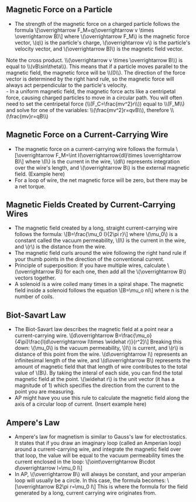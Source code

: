 ## Magnetic Force on a Particle
- The strength of the magnetic force on a charged particle follows the formula
\\[\overrightarrow F_M=q(\overrightarrow v \times \overrightarrow B)\\]
where \\(\overrightarrow F_M\\) is the magnetic force vector, \\(q\\) is the particle's charge, \\(\overrightarrow v\\) is the particle's velocity vector, and \\(\overrightarrow B)\\) is the magnetic field vector.
<div class="callout callout--info">
Note the cross product. \\(\overrightarrow v \times \overrightarrow B\\) is equal to \\(vB\sin\theta\\). This means that if a particle moves parallel to the magnetic field, the magnetic force will be \\(0\\). The direction of the force vector is determined by the right hand rule, so the magnetic force will always act perpendicular to the particle's velocity.
</div>
- In a uniform magnetic field, the magnetic force acts like a centripetal force, causing charged particles to move in a circular path. You will often need to set the centripetal force (\\(F_C=\frac{mv^2}r\\)) equal to \\(F_M\\) and solve for one of the variables: \\(\frac{mv^2}r=qvB\\), therefore \\(\frac{mv}r=qB\\)

## Magnetic Force on a Current-Carrying Wire
- The magnetic force on a current-carrying wire follows the formula
\\[\overrightarrow F_M=\int I(\overrightarrow{dl}\times \overrightarrow  B)\\]
where \\(I\\) is the current in the wire, \\(dl\\) represents integration over the wire's length, and \\(\overrightarrow B\\) is the external magnetic field.
(Example here)
- For a loop of wire, the net magnetic force will be zero, but there may be a net torque.

## Magnetic Fields Created by Current-Carrying Wires
- The magnetic field created by a long, straight current-carrying wire follows the formula:
\\[B=\frac{\mu_0 I}{2\pi r}\\]
where \\(\mu_0\\) is a constant called the vacuum permeability, \\(I\\) is the current in the wire, and \\(r\\) is the distance from the wire.
- The magnetic field curls around the wire following the right hand rule if your thumb points in the direction of the conventional current.
- Principle of superposition: If you have multiple wires, calculate \\(\overrightarrow B\\) for each one, then add all the \\(\overrightarrow B\\) vectors together.
- A solenoid is a wire coiled many times in a spiral shape. The magnetic field inside a solenoid follows the equation
\\[B=\mu_o nI\\]
where n is the number of coils.

## Biot-Savart Law
- The Biot-Savart law describes the magnetic field at a point near a current-carrying wire.
\\[d\overrightarrow B=\frac{\mu_o}{4\pi}\frac{I(d\overrightarrow l\times \widehat r)}{r^2}\\]
Breaking this down: \\(\mu_0\\) is the vacuum permeability, \\)I\\) is current, and \\(r\\) is distance of this point from the wire. \\(d\overrightarrow l\\) represents an infinitesimal length of the wire, and \\(d\overrightarrow B\\) represents the amount of magnetic field that that length of wire contributes to the total value of \\(B\\). By taking the interal of each side, you can find the total magnetic field at the point. \\(\widehat r\\) is the unit vector (it has a magnitude of 1) which specifies the direction from the current to the point you are measuring.
- AP might have you use this rule to calculate the magnetic field along the axis of a circular loop of current. (Insert example here)

## Ampere's Law
- Ampere's law for magnetism is similar to Gauss's law for electrostatics. It states that if you draw an imaginary loop (called an Amperian loop) around a current-carrying wire, and integrate the magnetic field over that loop, the value will be equal to the vacuum permeability times the current enclosed in the loop:
\\[\oint\overrightarrow B\cdot d\overrightarrow l=\mu_0 I\\]
- In AP, \\(\overrightarrow B\\) will always be constant, and your amperian loop will usually be a circle. In this case, the formula becomes:
\\[\overrightarrow B2\pi r=\mu_0 I\\]
This is where the formula for the field generated by a long, current carrying wire originates from.
